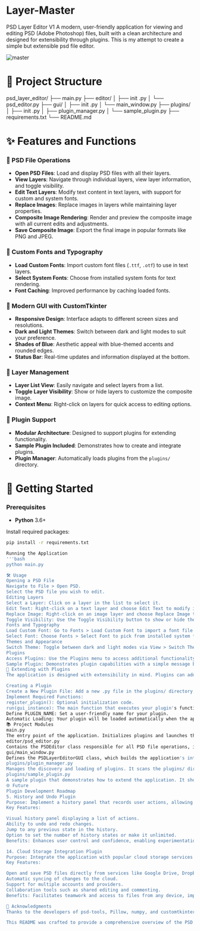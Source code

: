 # Layer-Master
PSD Layer Editor V1
A modern, user-friendly application for viewing and editing PSD (Adobe Photoshop) files, built with a clean architecture and designed for extensibility through plugins.
This is my attempt to create a simple but extensible psd file editor. 

![master](https://github.com/user-attachments/assets/d689aa83-b6b7-4775-b2ca-ac212ce882f8)


# 📁 Project Structure

psd_layer_editor/
├── main.py
├── editor/
│ ├── init .py
│ └── psd_editor.py
├── gui/
│ ├── init .py
│ └── main_window.py
├── plugins/
│ ├── init .py
│ ├── plugin_manager.py
│ └── sample_plugin.py
├── requirements.txt
└── README.md

# ✨ Features and Functions

### 🔹 PSD File Operations
- **Open PSD Files**: Load and display PSD files with all their layers.
- **View Layers**: Navigate through individual layers, view layer information, and toggle visibility.
- **Edit Text Layers**: Modify text content in text layers, with support for custom and system fonts.
- **Replace Images**: Replace images in layers while maintaining layer properties.
- **Composite Image Rendering**: Render and preview the composite image with all current edits and adjustments.
- **Save Composite Image**: Export the final image in popular formats like PNG and JPEG.

### 🔹 Custom Fonts and Typography
- **Load Custom Fonts**: Import custom font files (`.ttf`, `.otf`) to use in text layers.
- **Select System Fonts**: Choose from installed system fonts for text rendering.
- **Font Caching**: Improved performance by caching loaded fonts.

### 🔹 Modern GUI with CustomTkinter
- **Responsive Design**: Interface adapts to different screen sizes and resolutions.
- **Dark and Light Themes**: Switch between dark and light modes to suit your preference.
- **Shades of Blue**: Aesthetic appeal with blue-themed accents and rounded edges.
- **Status Bar**: Real-time updates and information displayed at the bottom.

### 🔹 Layer Management
- **Layer List View**: Easily navigate and select layers from a list.
- **Toggle Layer Visibility**: Show or hide layers to customize the composite image.
- **Context Menu**: Right-click on layers for quick access to editing options.

### 🔹 Plugin Support
- **Modular Architecture**: Designed to support plugins for extending functionality.
- **Sample Plugin Included**: Demonstrates how to create and integrate plugins.
- **Plugin Manager**: Automatically loads plugins from the `plugins/` directory.

# 🚀 Getting Started

### Prerequisites
- **Python** 3.6+

Install required packages:
```bash
pip install -r requirements.txt

Running the Application
'''bash
python main.py

🛠 Usage
Opening a PSD File
Navigate to File > Open PSD.
Select the PSD file you wish to edit.
Editing Layers
Select a Layer: Click on a layer in the list to select it.
Edit Text: Right-click on a text layer and choose Edit Text to modify its content.
Replace Image: Right-click on an image layer and choose Replace Image to swap out the image.
Toggle Visibility: Use the Toggle Visibility button to show or hide the selected layer.
Fonts and Typography
Load Custom Font: Go to Fonts > Load Custom Font to import a font file.
Select Font: Choose Fonts > Select Font to pick from installed system fonts.
Themes and Appearance
Switch Theme: Toggle between dark and light modes via View > Switch Theme.
Plugins
Access Plugins: Use the Plugins menu to access additional functionality.
Sample Plugin: Demonstrates plugin capabilities with a simple message box.
🔧 Extending with Plugins
The application is designed with extensibility in mind. Plugins can add new features or modify existing ones without altering the core codebase.

Creating a Plugin
Create a New Plugin File: Add a new .py file in the plugins/ directory.
Implement Required Functions:
register_plugin(): Optional initialization code.
run(gui_instance): The main function that executes your plugin's functionality.
Define PLUGIN_NAME: Set a user-friendly name for your plugin.
Automatic Loading: Your plugin will be loaded automatically when the application starts.
📚 Project Modules
main.py
The entry point of the application. Initializes plugins and launches the GUI.
editor/psd_editor.py
Contains the PSDEditor class responsible for all PSD file operations, including opening files, rendering images, and managing layers.
gui/main_window.py
Defines the PSDLayerEditorGUI class, which builds the application's interface, handles user interactions, and ties together the editor and plugins.
plugins/plugin_manager.py
Manages the discovery and loading of plugins. It scans the plugins/ directory and integrates plugins into the application.
plugins/sample_plugin.py
A sample plugin that demonstrates how to extend the application. It shows a message box when activated.
🌐 Future
Plugin Development Roadmap
5. History and Undo Plugin
Purpose: Implement a history panel that records user actions, allowing multiple levels of undo and redo.
Key Features:

Visual history panel displaying a list of actions.
Ability to undo and redo changes.
Jump to any previous state in the history.
Option to set the number of history states or make it unlimited.
Benefits: Enhances user control and confidence, enabling experimentation without fear of making irreversible mistakes.

14. Cloud Storage Integration Plugin
Purpose: Integrate the application with popular cloud storage services for seamless file access and collaboration.
Key Features:

Open and save PSD files directly from services like Google Drive, Dropbox, and OneDrive.
Automatic syncing of changes to the cloud.
Support for multiple accounts and providers.
Collaboration tools such as shared editing and commenting.
Benefits: Facilitates teamwork and access to files from any device, improving productivity and flexibility.

🙏 Acknowledgments
Thanks to the developers of psd-tools, Pillow, numpy, and customtkinter for their fantastic libraries.

This README was crafted to provide a comprehensive overview of the PSD Layer Editor application, highlighting its features, architecture, and future enhancements.

